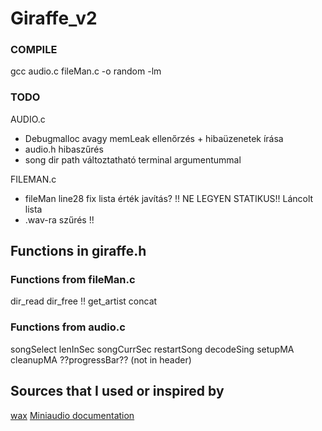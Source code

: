 # Giraffe_v2


### COMPILE
gcc audio.c fileMan.c -o random -lm

### TODO

AUDIO.c
- Debugmalloc avagy memLeak ellenőrzés + hibaüzenetek írása
- audio.h hibaszűrés
- song dir path változtatható terminal argumentummal

FILEMAN.c
  - fileMan line28 fix lista érték javítás? !! NE LEGYEN STATIKUS!! Láncolt lista
  - .wav-ra szűrés !! 


## Functions in giraffe.h

### Functions from fileMan.c
dir_read
dir_free !!
get_artist
concat

### Functions from audio.c
songSelect
lenInSec
songCurrSec
restartSong
decodeSing
setupMA
cleanupMA
??progressBar??  (not in header)

## Sources that I used or inspired by
[wax](https://github.com/znschaffer/wax/tree/main)
[Miniaudio documentation](https://miniaud.io/docs/manual/index.html)
